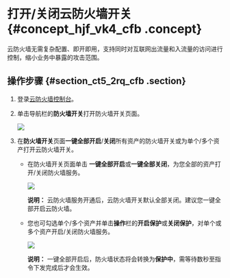 # 打开/关闭云防火墙开关 {#concept_hjf_vk4_cfb .concept}

云防火墙无需复杂配置、即开即用，支持同时对互联网出流量和入流量的访问进行控制，缩小业务中暴露的攻击范围。

## 操作步骤 {#section_ct5_2rq_cfb .section}

1.  登录[云防火墙控制台](https://yundun.console.aliyun.com/?p=cfwnext#/overview)。
2.  单击导航栏的**防火墙开关**打开防火墙开关页面。

    ![](http://static-aliyun-doc.oss-cn-hangzhou.aliyuncs.com/assets/img/21270/154261144011766_zh-CN.png)

3.  在**防火墙开关**页面**一键全部开启**/**关闭**所有资产的防火墙开关或为单个/多个资产打开云防火墙开关。
    -   在防火墙开关页面单击 **一键全部开启**或**一键全部关闭**，为您全部的资产打开/关闭防火墙服务。

        ![](http://static-aliyun-doc.oss-cn-hangzhou.aliyuncs.com/assets/img/21270/154261144132274_zh-CN.png)

        **说明：** 云防火墙服务开通后，云防火墙开关默认全部关闭。建议您一键全部开启云防火墙。

    -   您也可勾选单个/多个资产并单击**操作**栏的**开启保护**或**关闭保护**，对单个或多个资产开启/关闭防火墙服务。

        ![](http://static-aliyun-doc.oss-cn-hangzhou.aliyuncs.com/assets/img/21270/154261144132275_zh-CN.png)

        **说明：** 一键全部开启后，防火墙状态将会转换为**保护中**，需等待数秒至指令下发完成后才会生效。


